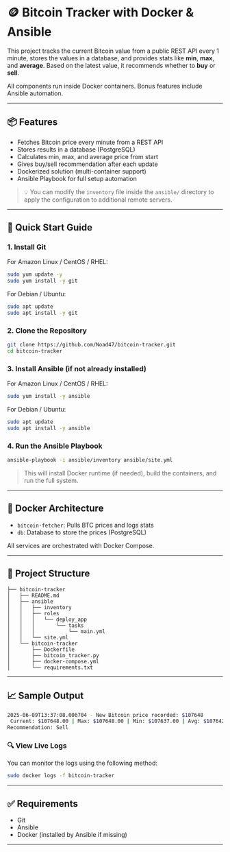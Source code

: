 
# 🪙 Bitcoin Tracker with Docker & Ansible

This project tracks the current Bitcoin value from a public REST API every 1 minute, stores the values in a database, and provides stats like **min**, **max**, and **average**. Based on the latest value, it recommends whether to **buy** or **sell**.

All components run inside Docker containers. Bonus features include Ansible automation.

---

## 📦 Features

- Fetches Bitcoin price every minute from a REST API
- Stores results in a database (PostgreSQL)
- Calculates min, max, and average price from start
- Gives buy/sell recommendation after each update
- Dockerized solution (multi-container support)
- Ansible Playbook for full setup automation
> 💡 You can modify the `inventory` file inside the `ansible/` directory to apply the configuration to additional remote servers.

---

## 🚀 Quick Start Guide
### 1. Install Git

 For Amazon Linux / CentOS / RHEL:
```bash
sudo yum update -y
sudo yum install -y git
```
 For Debian / Ubuntu:
```bash
sudo apt update
sudo apt install -y git
```

### 2. Clone the Repository

```bash
git clone https://github.com/Noad47/bitcoin-tracker.git
cd bitcoin-tracker
```

### 3. Install Ansible (if not already installed)
 For Amazon Linux / CentOS / RHEL:
```bash
sudo yum install -y ansible
```

 For Debian / Ubuntu:
```bash
sudo apt update
sudo apt install -y ansible
```

### 4. Run the Ansible Playbook

```bash
ansible-playbook -i ansible/inventory ansible/site.yml
```

> This will install Docker runtime (if needed), build the containers, and run the full system.

---

## 🐳 Docker Architecture

- `bitcoin-fetcher`: Pulls BTC prices and logs stats
- `db`: Database to store the prices (PostgreSQL)

All services are orchestrated with Docker Compose.

---

## 📁 Project Structure

```
├── bitcoin-tracker 
│   ├── README.md
│   ├── ansible
│   │   ├── inventory
│   │   ├── roles
│   │   │   └── deploy_app
│   │   │       └── tasks
│   │   │           └── main.yml
│   │   └── site.yml
│   └── bitcoin-tracker
│       ├── Dockerfile
│       ├── bitcoin_tracker.py
│       ├── docker-compose.yml
│       └── requirements.txt
```

---

## 📈 Sample Output

```bash
2025-06-09T13:37:08.006704 - New Bitcoin price recorded: $107648
 Current: $107648.00 | Max: $107648.00 | Min: $107637.00 | Avg: $107642.50
Recommendation: Sell
```

### 🔍 View Live Logs

You can monitor the logs using the following method:

```bash
sudo docker logs -f bitcoin-tracker
```

---

## ✅ Requirements

- Git
- Ansible
- Docker (installed by Ansible if missing)

---
